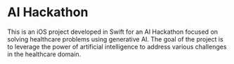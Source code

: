 # AI Hackathon

This is an iOS project developed in Swift for an AI Hackathon focused on solving healthcare problems using generative AI. The goal of the project is to leverage the power of artificial intelligence to address various challenges in the healthcare domain.
